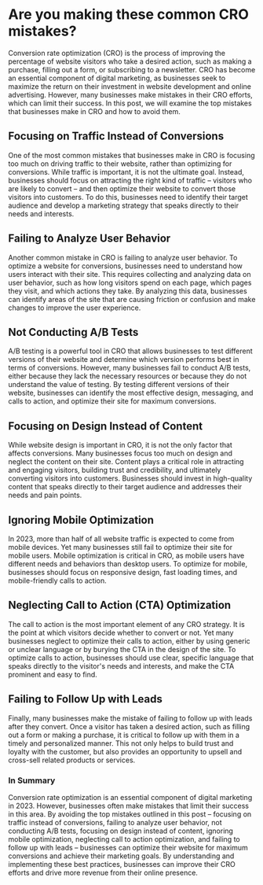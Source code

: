 # Are you making these common CRO mistakes?
Conversion rate optimization (CRO) is the process of improving the percentage of website visitors who take a desired action, such as making a purchase, filling out a form, or subscribing to a newsletter. CRO has become an essential component of digital marketing, as businesses seek to maximize the return on their investment in website development and online advertising. However, many businesses make mistakes in their CRO efforts, which can limit their success. In this post, we will examine the top mistakes that businesses make in CRO and how to avoid them.

## Focusing on Traffic Instead of Conversions
One of the most common mistakes that businesses make in CRO is focusing too much on driving traffic to their website, rather than optimizing for conversions. While traffic is important, it is not the ultimate goal. Instead, businesses should focus on attracting the right kind of traffic – visitors who are likely to convert – and then optimize their website to convert those visitors into customers. To do this, businesses need to identify their target audience and develop a marketing strategy that speaks directly to their needs and interests.

## Failing to Analyze User Behavior
Another common mistake in CRO is failing to analyze user behavior. To optimize a website for conversions, businesses need to understand how users interact with their site. This requires collecting and analyzing data on user behavior, such as how long visitors spend on each page, which pages they visit, and which actions they take. By analyzing this data, businesses can identify areas of the site that are causing friction or confusion and make changes to improve the user experience.

## Not Conducting A/B Tests
A/B testing is a powerful tool in CRO that allows businesses to test different versions of their website and determine which version performs best in terms of conversions. However, many businesses fail to conduct A/B tests, either because they lack the necessary resources or because they do not understand the value of testing. By testing different versions of their website, businesses can identify the most effective design, messaging, and calls to action, and optimize their site for maximum conversions.

## Focusing on Design Instead of Content
While website design is important in CRO, it is not the only factor that affects conversions. Many businesses focus too much on design and neglect the content on their site. Content plays a critical role in attracting and engaging visitors, building trust and credibility, and ultimately converting visitors into customers. Businesses should invest in high-quality content that speaks directly to their target audience and addresses their needs and pain points.

## Ignoring Mobile Optimization
In 2023, more than half of all website traffic is expected to come from mobile devices. Yet many businesses still fail to optimize their site for mobile users. Mobile optimization is critical in CRO, as mobile users have different needs and behaviors than desktop users. To optimize for mobile, businesses should focus on responsive design, fast loading times, and mobile-friendly calls to action.

## Neglecting Call to Action (CTA) Optimization
The call to action is the most important element of any CRO strategy. It is the point at which visitors decide whether to convert or not. Yet many businesses neglect to optimize their calls to action, either by using generic or unclear language or by burying the CTA in the design of the site. To optimize calls to action, businesses should use clear, specific language that speaks directly to the visitor's needs and interests, and make the CTA prominent and easy to find.

## Failing to Follow Up with Leads
Finally, many businesses make the mistake of failing to follow up with leads after they convert. Once a visitor has taken a desired action, such as filling out a form or making a purchase, it is critical to follow up with them in a timely and personalized manner. This not only helps to build trust and loyalty with the customer, but also provides an opportunity to upsell and cross-sell related products or services.

### In Summary
Conversion rate optimization is an essential component of digital marketing in 2023. However, businesses often make mistakes that limit their success in this area. By avoiding the top mistakes outlined in this post – focusing on traffic instead of conversions, failing to analyze user behavior, not conducting A/B tests, focusing on design instead of content, ignoring mobile optimization, neglecting call to action optimization, and failing to follow up with leads – businesses can optimize their website for maximum conversions and achieve their marketing goals. By understanding and implementing these best practices, businesses can improve their CRO efforts and drive more revenue from their online presence.